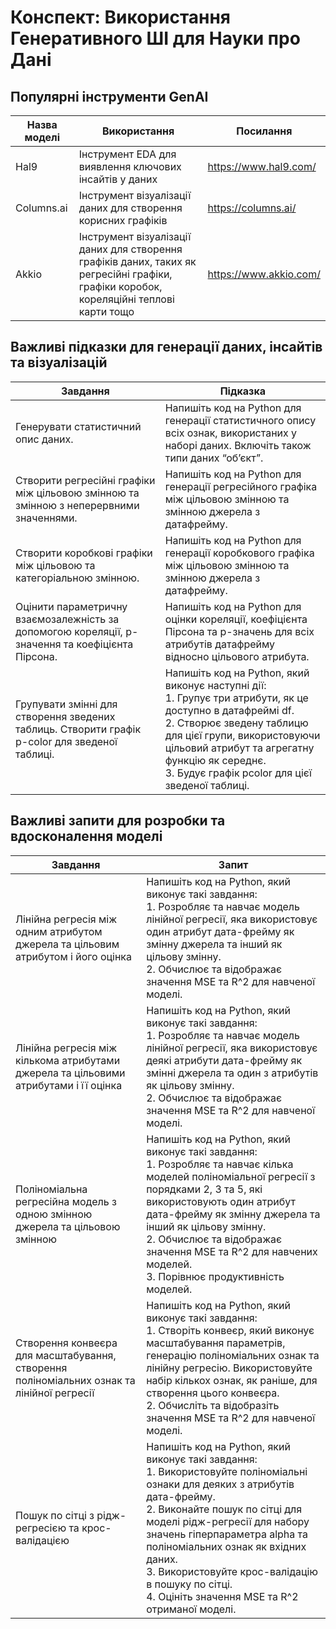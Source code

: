 # Конспект: Використання Генеративного ШІ для Науки про Дані

## Популярні інструменти GenAI
| Назва моделі	| Використання |	Посилання |
| ------------- | ------------ | ---------- |
| Hal9	| Інструмент EDA для виявлення ключових інсайтів у даних | 	https://www.hal9.com/ |
| Columns.ai	| Інструмент візуалізації даних для створення корисних графіків	| https://columns.ai/ |
| Akkio |	Інструмент візуалізації даних для створення графіків даних, таких як регресійні графіки, графіки коробок, кореляційні теплові карти тощо	| https://www.akkio.com/ | 

## Важливі підказки для генерації даних, інсайтів та візуалізацій
| Завдання |	Підказка |
| -------- | --------- |
| Генерувати статистичний опис даних. |	Напишіть код на Python для генерації статистичного опису всіх ознак, використаних у наборі даних. Включіть також типи даних “об’єкт”. |
| Створити регресійні графіки між цільовою змінною та змінною з неперервними значеннями.	| Напишіть код на Python для генерації регресійного графіка між цільовою змінною та змінною джерела з датафрейму. |
| Створити коробкові графіки між цільовою та категоріальною змінною.	| Напишіть код на Python для генерації коробкового графіка між цільовою змінною та змінною джерела з датафрейму. |
| Оцінити параметричну взаємозалежність за допомогою кореляції, p-значення та коефіцієнта Пірсона. |	Напишіть код на Python для оцінки кореляції, коефіцієнта Пірсона та p-значень для всіх атрибутів датафрейму відносно цільового атрибута. |
| Групувати змінні для створення зведених таблиць. Створити графік p-color для зведеної таблиці.	| Напишіть код на Python, який виконує наступні дії: <br/>1. Групує три атрибути, як це доступно в датафреймі df. <br/>2. Створює зведену таблицю для цієї групи, використовуючи цільовий атрибут та агрегатну функцію як середнє.<br/>3. Будує графік pcolor для цієї зведеної таблиці. |

## Важливі запити для розробки та вдосконалення моделі
| Завдання	| Запит |
| --------- | ----- |
| Лінійна регресія між одним атрибутом джерела та цільовим атрибутом і його оцінка	| Напишіть код на Python, який виконує такі завдання: <br/>1. Розробляє та навчає модель лінійної регресії, яка використовує один атрибут дата-фрейму як змінну джерела та інший як цільову змінну. <br/>2. Обчислює та відображає значення MSE та R^2 для навченої моделі. |
| Лінійна регресія між кількома атрибутами джерела та цільовими атрибутами і її оцінка	| Напишіть код на Python, який виконує такі завдання:<br/>1. Розробляє та навчає модель лінійної регресії, яка використовує деякі атрибути дата-фрейму як змінні джерела та один з атрибутів як цільову змінну.<br/>2. Обчислює та відображає значення MSE та R^2 для навченої моделі. |
| Поліноміальна регресійна модель з одною змінною джерела та цільовою змінною |	Напишіть код на Python, який виконує такі завдання: <br/>1. Розробляє та навчає кілька моделей поліноміальної регресії з порядками 2, 3 та 5, які використовують один атрибут дата-фрейму як змінну джерела та інший як цільову змінну.<br/>2. Обчислює та відображає значення MSE та R^2 для навчених моделей.<br/>3. Порівнює продуктивність моделей. |
| Створення конвеєра для масштабування, створення поліноміальних ознак та лінійної регресії	| Напишіть код на Python, який виконує такі завдання: <br/>1. Створіть конвеєр, який виконує масштабування параметрів, генерацію поліноміальних ознак та лінійну регресію. Використовуйте набір кількох ознак, як раніше, для створення цього конвеєра.<br/>2. Обчисліть та відобразіть значення MSE та R^2 для навченої моделі. |
| Пошук по сітці з рідж-регресією та крос-валідацією |	Напишіть код на Python, який виконує такі завдання: <br/>1. Використовуйте поліноміальні ознаки для деяких з атрибутів дата-фрейму.<br/>2. Виконайте пошук по сітці для моделі рідж-регресії для набору значень гіперпараметра alpha та поліноміальних ознак як вхідних даних.<br/>3. Використовуйте крос-валідацію в пошуку по сітці.<br/>4. Оцініть значення MSE та R^2 отриманої моделі. |
